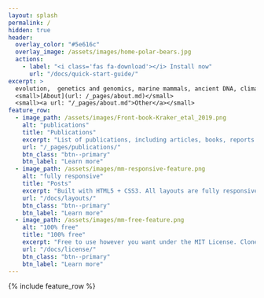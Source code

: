 ```yaml
---
layout: splash
permalink: /
hidden: true
header:
  overlay_color: "#5e616c"
  overlay_image: /assets/images/home-polar-bears.jpg
  actions:
    - label: "<i class='fas fa-download'></i> Install now"
      url: "/docs/quick-start-guide/"
excerpt: >
  evolution,  genetics and genomics, marine mammals, ancient DNA, climate change.<br />
  <small>[About](url: /_pages/about.md)</small>
  <small><a url: "/_pages/about.md">Other</a></small>
feature_row:
  - image_path: /assets/images/Front-book-Kraker_etal_2019.png
    alt: "publications"
    title: "Publications"
    excerpt: "List of publications, including articles, books, reports and thesis."
    url: "/_pages/publications/"
    btn_class: "btn--primary"
    btn_label: "Learn more"
  - image_path: /assets/images/mm-responsive-feature.png
    alt: "fully responsive"
    title: "Posts"
    excerpt: "Built with HTML5 + CSS3. All layouts are fully responsive with helpers to augment your content."
    url: "/docs/layouts/"
    btn_class: "btn--primary"
    btn_label: "Learn more"
  - image_path: /assets/images/mm-free-feature.png
    alt: "100% free"
    title: "100% free"
    excerpt: "Free to use however you want under the MIT License. Clone it, fork it, customize it... whatever!"
    url: "/docs/license/"
    btn_class: "btn--primary"
    btn_label: "Learn more"      
---
```


{% include feature_row %}
